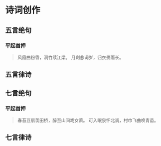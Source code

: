 # 诗词创作
## 五言绝句
### 平起首押
>风霞曲粉香，洞竹续江梁。
>月刹悲词岁，归衣畏雨长。
## 五言律诗
## 七言绝句
### 平起首押
>春苔豆扇羡田桥，醉至山间戏女萧。
>可入眠泉怀北调，村巾飞曲唤青苗。
## 七言律诗

